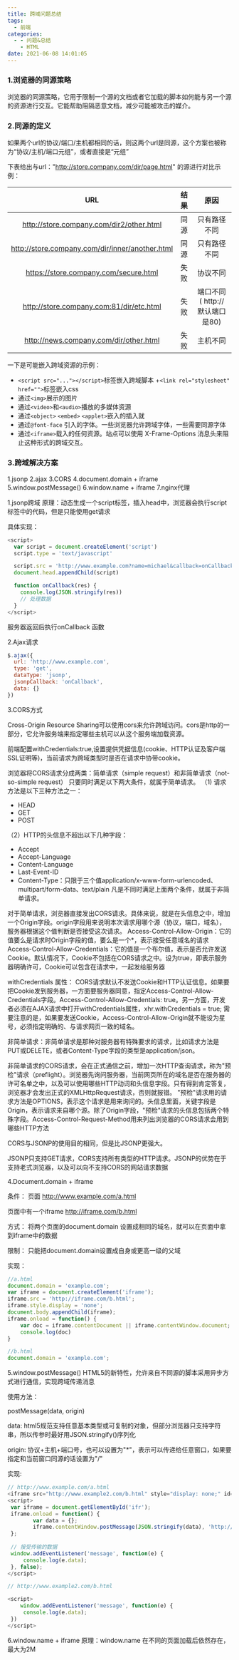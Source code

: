 ```yaml
---
title: 跨域问题总结
tags:
  - 前端
categories:
  - - 问题&总结
    - HTML
date: 2021-06-08 14:01:05
---
```


### 1.浏览器的同源策略

浏览器的同源策略，它用于限制一个源的文档或者它加载的脚本如何能与另一个源的资源进行交互。它能帮助阻隔恶意文档，减少可能被攻击的媒介。

### 2.同源的定义

如果两个url的协议/端口/主机都相同的话，则这两个url是同源，这个方案也被称为“协议/主机/端口元组”，或者直接是“元组”

下表给出与url："http://store.company.com/dir/page.html" 的源进行对比示例：

| URL | 结果 | 原因 |
|:---:|:---:|:---:|
|<http://store.company.com/dir2/other.html> |同源 |只有路径不同
|<http://store.company.com/dir/inner/another.html>| 同源 |只有路径不同
|<https://store.company.com/secure.html> | 失败 |协议不同
|<http://store.company.com:81/dir/etc.html> |失败 |端口不同 ( http:// 默认端口是80)
|<http://news.company.com/dir/other.html> |失败 |主机不同

一下是可能嵌入跨域资源的示例：

+ `<script src="..."></script>`标签嵌入跨域脚本
+`<link rel="stylesheet" href="">`标签嵌入css
+ 通过`<img>`展示的图片
+ 通过`<video>`和`<audio>`播放的多媒体资源
+ 通过`<object>` `<embed>` `<applet>`嵌入的插入就
+ 通过`@font-face` 引入的字体。一些浏览器允许跨域字体，一些需要同源字体
+ 通过`<iframe>`载入的任何资源。站点可以使用 X-Frame-Options 消息头来阻止这种形式的跨域交互。

### 3.跨域解决方案

1.jsonp
2.ajax
3.CORS
4.document.domain + iframe
5.window.postMessage()
6.window.name + iframe
7.nginx代理

1.jsonp跨域
原理：动态生成一个script标签，插入head中，浏览器会执行script标签中的代码，但是只能使用get请求

具体实现：

```js
<script>
  var script = document.createElement('script')
  script.type = 'text/javascript'

  script.src = 'http://www.example.com?name=michael&callback=onCallback'
  document.head.appendChild(script)

  function onCallback(res) {
    console.log(JSON.stringify(res))
    // 处理数据
  }
</script>
```

服务器返回后执行onCallback 函数

2.Ajax请求

```js
$.ajax({
  url: 'http://www.example.com',
  type: 'get',
  dataType: 'jsonp',
  jsonpCallback: 'onCallback',
  data: {}
})
```

3.CORS方式

Cross-Origin Resource Sharing可以使用cors来允许跨域访问。cors是http的一部分，它允许服务端来指定哪些主机可以从这个服务端加载资源。

前端配置withCredentials:true,设置提供凭据信息(cookie、HTTP认证及客户端SSL证明等)，当前请求为跨域类型时是否在请求中协带cookie。

浏览器将CORS请求分成两类：简单请求（simple request）和非简单请求（not-so-simple request）
只要同时满足以下两大条件，就属于简单请求。
（1) 请求方法是以下三种方法之一：

+ HEAD
+ GET
+ POST
  
（2）HTTP的头信息不超出以下几种字段：

+ Accept
+ Accept-Language
+ Content-Language
+ Last-Event-ID
+ Content-Type：只限于三个值application/x-www-form-urlencoded、multipart/form-data、text/plain
凡是不同时满足上面两个条件，就属于非简单请求。

对于简单请求，浏览器直接发出CORS请求。具体来说，就是在头信息之中，增加一个Origin字段。origin字段用来说明本次请求用哪个源（协议，端口，域名），服务器根据这个值判断是否接受这次请求。
Access-Control-Allow-Origin：它的值要么是请求时Origin字段的值，要么是一个*，表示接受任意域名的请求
Access-Control-Allow-Credentials：它的值是一个布尔值，表示是否允许发送Cookie。默认情况下，Cookie不包括在CORS请求之中。设为true，即表示服务器明确许可，Cookie可以包含在请求中，一起发给服务器

withCredentials 属性：
CORS请求默认不发送Cookie和HTTP认证信息。如果要把Cookie发到服务器，一方面要服务器同意，指定Access-Control-Allow-Credentials字段。Access-Control-Allow-Credentials: true。另一方面，开发者必须在AJAX请求中打开withCredentials属性，xhr.withCredentials = true;
需要注意的是，如果要发送Cookie，Access-Control-Allow-Origin就不能设为星号，必须指定明确的、与请求网页一致的域名。

非简单请求：非简单请求是那种对服务器有特殊要求的请求，比如请求方法是PUT或DELETE，或者Content-Type字段的类型是application/json。

非简单请求的CORS请求，会在正式通信之前，增加一次HTTP查询请求，称为"预检"请求（preflight）。浏览器先询问服务器，当前网页所在的域名是否在服务器的许可名单之中，以及可以使用哪些HTTP动词和头信息字段。只有得到肯定答复，浏览器才会发出正式的XMLHttpRequest请求，否则就报错。
"预检"请求用的请求方法是OPTIONS，表示这个请求是用来询问的。头信息里面，关键字段是Origin，表示请求来自哪个源。除了Origin字段，"预检"请求的头信息包括两个特殊字段。Access-Control-Request-Method用来列出浏览器的CORS请求会用到哪些HTTP方法

CORS与JSONP的使用目的相同，但是比JSONP更强大。

JSONP只支持GET请求，CORS支持所有类型的HTTP请求。JSONP的优势在于支持老式浏览器，以及可以向不支持CORS的网站请求数据

4.Document.domain + iframe

条件：
页面 <http://www.example.com/a.html>

页面中有一个iframe <http://iframe.com/b.html>

方式：
将两个页面的document.domain 设置成相同的域名，就可以在页面中拿到iframe中的数据

限制：
只能把document.domain设置成自身或更高一级的父域

实现：

```js
//a.html
document.domain = 'example.com';
var iframe = document.createElement('iframe');
iframe.src = 'http://iframe.com/b.html';
iframe.style.display = 'none';
document.body.appendChild(iframe);
iframe.onload = function() {
    var doc = iframe.contentDocument || iframe.contentWindow.document;
    console.log(doc)
}

//b.html
document.domain = 'example.com';
```

5.window.postMessage()
HTML5的新特性，允许来自不同源的脚本采用异步方式进行通信，实现跨域传递消息

使用方法：

postMessage(data, origin)

data: html5规范支持任意基本类型或可复制的对象，但部分浏览器只支持字符串，所以传参时最好用JSON.stringify()序列化

origin: 协议+主机+端口号，也可以设置为"*"，表示可以传递给任意窗口，如果要指定和当前窗口同源的话设置为"/"

实现:

```js
// http://www.example.com/a.html
<iframe src="http://www.example2.com/b.html" style="display: none;" id="ifr"></iframe>
<script>
 var iframe = document.getElementById('ifr');
 iframe.onload = function() {
        var data = {};
        iframe.contentWindow.postMessage(JSON.stringify(data), 'http://www.example2.com');
 };
 
 // 接受传输的数据
 window.addEventListener('message', function(e) {
     console.log(e.data);
 }, false);
</script>

// http://www.example2.com/b.html

<script>
    window.addEventListener('message', function(e) {
     console.log(e.data);
 })    
</script>
```

6.window.name + iframe
原理：window.name 在不同的页面加载后依然存在，最大为2M
